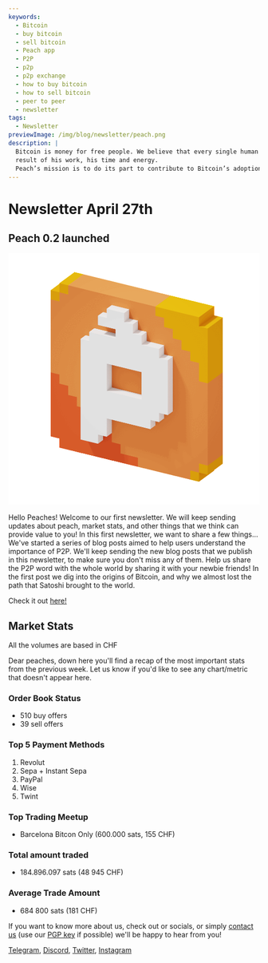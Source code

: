 ```yaml
---
keywords:
  - Bitcoin
  - buy bitcoin
  - sell bitcoin
  - Peach app
  - P2P
  - p2p
  - p2p exchange
  - how to buy bitcoin
  - how to sell bitcoin
  - peer to peer
  - newsletter
tags:
  - Newsletter
previewImage: /img/blog/newsletter/peach.png
description: |
  Bitcoin is money for free people. We believe that every single human being has the right to choose which money he uses to store his wealth, the
  result of his work, his time and energy.
  Peach’s mission is to do its part to contribute to Bitcoin’s adoption in the hands of the people.
---
```

# Newsletter April 27th
## Peach 0.2 launched

![peachy peach bitcoin gif](/img/blog/newsletter/gif-peach.gif)

Hello Peaches!
Welcome to our first newsletter. We will keep sending updates about peach, market stats, and other things that we think can provide value to you!
In this first newsletter, we want to share a few things…
We've started a series of blog posts aimed to help users understand the importance of P2P. We'll keep sending the new blog posts that we publish in this newsletter, to make sure you don't miss any of them.
Help us share the P2P word with the whole world by sharing it with your newbie friends!
In the first post we dig into the origins of Bitcoin, and why we almost lost the path that Satoshi brought to the world.

Check it out [here!](https://peachbitcoin.com/blog/why-p2p-chapter-1/)

## Market Stats
All the volumes are based in CHF

Dear peaches, down here you'll find a recap of the most important stats from the previous week. Let us know if you'd like to see any chart/metric that doesn't appear here.

### Order Book Status
- 510 buy offers
- 39 sell offers

### Top 5 Payment Methods
1. Revolut
2. Sepa + Instant Sepa
3. PayPal
4. Wise
5. Twint

### Top Trading Meetup
- Barcelona Bitcon Only (600.000 sats, 155 CHF)

### Total amount traded
- 184.896.097 sats (48 945 CHF)

### Average Trade Amount
- 684 800 sats (181 CHF)



If you want to know more about us, check out or socials, or simply [contact us](mailto:hello@peachbitcoin.com) (use our [PGP key](https://keys.openpgp.org/vks/v1/by-fingerprint/48339A19645E2E53488E0E5479E1B270FACD1BD2) if possible) we'll be happy to hear from you!

[Telegram](https://t.me/+GkOW1J-ixBBkZWRk), [Discord](https://discord.gg/ypeHz3SW54), [Twitter](https://twitter.com/peachbitcoin), [Instagram](https://instagram.com/peachbitcoin)

